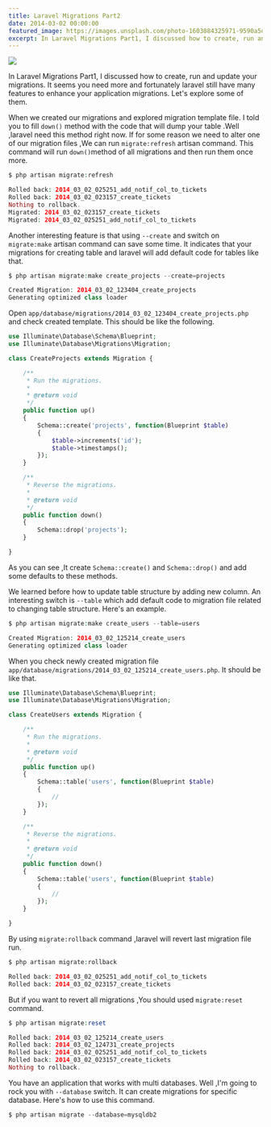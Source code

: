 ```yaml
---
title: Laravel Migrations Part2
date: 2014-03-02 00:00:00
featured_image: https://images.unsplash.com/photo-1603084325971-9590a5e873c6?q=75&fm=jpg&w=1000&fit=max
excerpt: In Laravel Migrations Part1, I discussed how to create, run and update your migrations. It seems you need more and fortunately laravel still have many features to enhance your application migrations. Let's explore some of them.
---
```


![](https://images.unsplash.com/photo-1603084325971-9590a5e873c6?q=75&fm=jpg&w=1000&fit=max)

In Laravel Migrations Part1, I discussed how to create, run and update your migrations. It seems you need more and fortunately laravel still have many features to enhance your application migrations. Let's explore some of them.

When we created our migrations and explored migration template file. I told you to fill `down()` method with the code that will dump your table .Well ,laravel need this method right now. If for some reason we need to alter one of our migration files ,We can run `migrate:refresh` artisan command. This command will run `down()`method of all migrations and then run them once more.

```php
$ php artisan migrate:refresh

Rolled back: 2014_03_02_025251_add_notif_col_to_tickets
Rolled back: 2014_03_02_023157_create_tickets
Nothing to rollback.
Migrated: 2014_03_02_023157_create_tickets
Migrated: 2014_03_02_025251_add_notif_col_to_tickets
```

Another interesting feature is that using `--create` and switch on `migrate:make` artisan command can save some time. It indicates that your migrations for creating table and laravel will add default code for tables like that.

```php
$ php artisan migrate:make create_projects --create=projects

Created Migration: 2014_03_02_123404_create_projects
Generating optimized class loader
```

Open `app/database/migrations/2014_03_02_123404_create_projects.php` and check created template. This should be like the following.

```php
use Illuminate\Database\Schema\Blueprint;
use Illuminate\Database\Migrations\Migration;

class CreateProjects extends Migration {

	/**
	 * Run the migrations.
	 *
	 * @return void
	 */
	public function up()
	{
		Schema::create('projects', function(Blueprint $table)
		{
			$table->increments('id');
			$table->timestamps();
		});
	}

	/**
	 * Reverse the migrations.
	 *
	 * @return void
	 */
	public function down()
	{
		Schema::drop('projects');
	}

}
```

As you can see ,It create `Schema::create()` and `Schema::drop()` and add some defaults to these methods.

We learned before how to update table structure by adding new column. An interesting switch is `--table` which add default code to migration file related to changing table structure. Here's an example.

```php
$ php artisan migrate:make create_users --table=users

Created Migration: 2014_03_02_125214_create_users
Generating optimized class loader
```

When you check newly created migration file `app/database/migrations/2014_03_02_125214_create_users.php`. It should be like that.

```php
use Illuminate\Database\Schema\Blueprint;
use Illuminate\Database\Migrations\Migration;

class CreateUsers extends Migration {

	/**
	 * Run the migrations.
	 *
	 * @return void
	 */
	public function up()
	{
		Schema::table('users', function(Blueprint $table)
		{
			//
		});
	}

	/**
	 * Reverse the migrations.
	 *
	 * @return void
	 */
	public function down()
	{
		Schema::table('users', function(Blueprint $table)
		{
			//
		});
	}

}
```

By using `migrate:rollback` command ,laravel will revert last migration file run.

```php
$ php artisan migrate:rollback

Rolled back: 2014_03_02_025251_add_notif_col_to_tickets
Rolled back: 2014_03_02_023157_create_tickets
```

But if you want to revert all migrations ,You should used `migrate:reset` command.

```php
$ php artisan migrate:reset

Rolled back: 2014_03_02_125214_create_users
Rolled back: 2014_03_02_124731_create_projects
Rolled back: 2014_03_02_025251_add_notif_col_to_tickets
Rolled back: 2014_03_02_023157_create_tickets
Nothing to rollback.
```

You have an application that works with multi databases. Well ,I'm going to rock you with `--database` switch. It can create migrations for specific database. Here's how to use this command.

```php
$ php artisan migrate --database=mysqldb2
```
